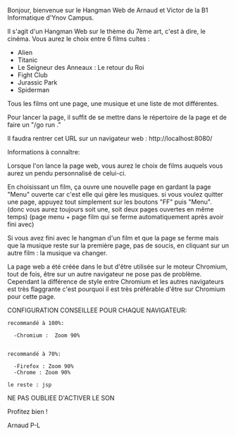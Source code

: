Bonjour, bienvenue sur le Hangman Web de Arnaud et Victor de la B1 Informatique d'Ynov Campus.


Il s'agit d'un Hangman Web sur le thème du 7ème art, c'est à dire, le cinéma. Vous aurez le choix entre 6 films cultes :
- Alien
- Titanic
- Le Seigneur des Anneaux : Le retour du Roi
- Fight Club
- Jurassic Park
- Spiderman

Tous les films ont une page, une musique et une liste de mot différentes.

Pour lancer la page, il suffit de se mettre dans le répertoire de la page et de faire un  "/go run ."

Il faudra rentrer cet URL sur un navigateur web : http://localhost:8080/




Informations à connaître:

Lorsque l'on lance la page web, vous aurez le choix de films auquels vous aurez un pendu personnalisé de celui-ci.

En choisissant un film, ça ouvre une nouvelle page en gardant la page "Menu" ouverte car c'est elle qui gère les musiques. si vous voulez quitter une page, appuyez tout simplement sur les boutons "FF" puis "Menu".
(donc vous aurez toujours soit une, soit deux pages ouvertes en même temps)  (page menu + page film qui se ferme automatiquement après avoir fini avec)

Si vous avez fini avec le hangman d'un film et que la page se ferme mais que la musique reste sur la première page, pas de soucis, en cliquant sur un autre film : la musique va changer.


La page web a été créée dans le but d'être utilisée sur le moteur Chromium, tout de fois, être sur un autre navigateur ne pose pas de problème.
Cependant la différence de style entre Chromium et les autres navigateurs est très flaggrante c'est pourquoi il est très préférable d'être sur Chromium pour cette page.
  

CONFIGURATION CONSEILLEE POUR CHAQUE NAVIGATEUR:

    recommandé à 100%:
    
      -Chromium :  Zoom 90%


    recommandé à 70%:

      -Firefox : Zoom 90%
      -Chrome : Zoom 90%

    le reste : jsp

NE PAS OUBLIEE D'ACTIVER LE SON



Profitez bien !

Arnaud P-L






